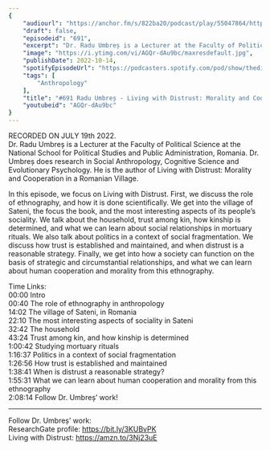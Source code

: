 ```yaml
---
{
	"audiourl": "https://anchor.fm/s/822ba20/podcast/play/55047864/https%3A%2F%2Fd3ctxlq1ktw2nl.cloudfront.net%2Fstaging%2F2022-6-19%2F067bd8b4-f4d7-4509-630b-e0c2a47c8b20.m4a",
	"draft": false,
	"episodeid": "691",
	"excerpt": "Dr. Radu Umbreș is a Lecturer at the Faculty of Political Science at the National School for Political Studies and Public Administration, Romania. Dr. Umbreș does research in Social Anthropology, Cognitive Science and Evolutionary Psychology. He is the author of Living with Distrust: Morality and Cooperation in a Romanian Village.",
	"image": "https://i.ytimg.com/vi/AGQr-dAu9bc/maxresdefault.jpg",
	"publishDate": 2022-10-14,
	"spotifyEpisodeUrl": "https://podcasters.spotify.com/pod/show/thedissenter/episodes/691-Radu-Umbre---Living-with-Distrust-Morality-and-Cooperation-in-a-Romanian-Village-e1lee7o",
	"tags": [
		"Anthropology"
	],
	"title": "#691 Radu Umbreș - Living with Distrust: Morality and Cooperation in a Romanian Village",
	"youtubeid": "AGQr-dAu9bc"
}
---
```

RECORDED ON JULY 19th 2022.  
Dr. Radu Umbreș is a Lecturer at the Faculty of Political Science at the National School for Political Studies and Public Administration, Romania. Dr. Umbreș does research in Social Anthropology, Cognitive Science and Evolutionary Psychology. He is the author of Living with Distrust: Morality and Cooperation in a Romanian Village.

In this episode, we focus on Living with Distrust. First, we discuss the role of ethnography, and how it is done scientifically. We get into the village of Sateni, the focus the book, and the most interesting aspects of its people’s sociality. We talk about the household, trust among kin, how kinship is determined, and what we can learn about social relationships in mortuary rituals. We also talk about politics in a context of social fragmentation. We discuss how trust is established and maintained, and when distrust is a reasonable strategy. Finally, we get into how a society can function on the basis of strategic and circumstantial relationships, and what we can learn about human cooperation and morality from this ethnography.

Time Links:  
<time>00:00</time> Intro  
<time>00:40</time> The role of ethnography in anthropology  
<time>14:02</time> The village of Sateni, in Romania  
<time>22:10</time> The most interesting aspects of sociality in Sateni  
<time>32:42</time> The household  
<time>43:24</time> Trust among kin, and how kinship is determined  
<time>1:00:42</time> Studying mortuary rituals  
<time>1:16:37</time> Politics in a context of social fragmentation  
<time>1:26:56</time> How trust is established and maintained  
<time>1:38:41</time> When is distrust a reasonable strategy?  
<time>1:55:31</time> What we can learn about human cooperation and morality from this ethnography  
<time>2:08:14</time> Follow Dr. Umbreș’ work!

---

Follow Dr. Umbreș’ work:  
ResearchGate profile: https://bit.ly/3KUBvPK  
Living with Distrust: https://amzn.to/3Nj23uE
